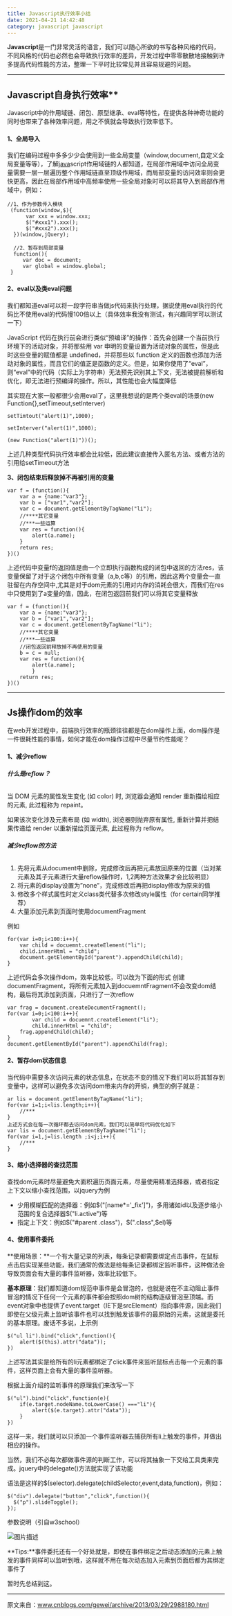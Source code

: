 ```yaml
---
title: Javascript执行效率小结
date: 2021-04-21 14:42:48
category: javascript javascript
---
```

**Javascript**是一门非常灵活的语言，我们可以随心所欲的书写各种风格的代码，不同风格的代码也必然也会导致执行效率的差异，开发过程中零零散散地接触到许多提高代码性能的方法，整理一下平时比较常见并且容易规避的问题。

---

## Javascript自身执行效率**

Javascript中的作用域链、闭包、原型继承、eval等特性，在提供各种神奇功能的同时也带来了各种效率问题，用之不慎就会导致执行效率低下。

#### **1、全局导入**

我们在编码过程中多多少少会使用到一些全局变量（window,document,自定义全局变量等等），了解[java](https://coding.imooc.com/?c=java)script作用域链的人都知道，在局部作用域中访问全局变量需要一层一层遍历整个作用域链直至顶级作用域，而局部变量的访问效率则会更快更高，因此在局部作用域中高频率使用一些全局对象时可以将其导入到局部作用域中，例如：

```
//1、作为参数传入模块
 (function(window,$){
      var xxx = window.xxx;
      $("#xxx1").xxx();
      $("#xxx2").xxx();
  })(window,jQuery);
  
  //2、暂存到局部变量
  function(){
     var doc = document;
     var global = window.global;
 }
```

#### **2、eval以及类eval问题**

我们都知道eval可以将一段字符串当做js代码来执行处理，据说使用eval执行的代码比不使用eval的代码慢100倍以上（具体效率我没有测试，有兴趣同学可以测试一下）

JavaScript 代码在执行前会进行类似“预编译”的操作：首先会创建一个当前执行环境下的活动对象，并将那些用 var 申明的变量设置为活动对象的属性，但是此时这些变量的赋值都是 undefined，并将那些以 function 定义的函数也添加为活动对象的属性，而且它们的值正是函数的定义。但是，如果你使用了“eval”，则“eval”中的代码（实际上为字符串）无法预先识别其上下文，无法被提前解析和优化，即无法进行预编译的操作。所以，其性能也会大幅度降低

其实现在大家一般都很少会用eval了，这里我想说的是两个类eval的场景(new Function{},setTimeout,setInterver)

```
setTimtout("alert(1)",1000);

setInterver("alert(1)",1000);

(new Function("alert(1)"))();
```

上述几种类型代码执行效率都会比较低，因此建议直接传入匿名方法、或者方法的引用给setTimeout方法

**3、闭包结束后释放掉不再被引用的变量**

```
var f = (function(){
    var a = {name:"var3"};
    var b = ["var1","var2"];
    var c = document.getElementByTagName("li");
    //****其它变量
    //***一些运算
    var res = function(){
        alert(a.name);
    }
    return res;
})()
```

上述代码中变量f的返回值是由一个立即执行函数构成的闭包中返回的方法res，该变量保留了对于这个闭包中所有变量（a,b,c等）的引用，因此这两个变量会一直驻留在内存空间中,尤其是对于dom元素的引用对内存的消耗会很大，而我们在res中只使用到了a变量的值，因此，在闭包返回前我们可以将其它变量释放

```
var f = (function(){
    var a = {name:"var3"};
    var b = ["var1","var2"];
    var c = document.getElementByTagName("li");
    //****其它变量
    //***一些运算
    //闭包返回前释放掉不再使用的变量
    b = c = null;
    var res = function(){
        alert(a.name);
        }
    return res;
})()
```

---

## **Js操作dom的效率**

在web开发过程中，前端执行效率的瓶颈往往都是在dom操作上面，dom操作是一件很耗性能的事情，如何才能在dom操作过程中尽量节约性能呢？

####  **1、减少reflow**

###### **什么是reflow？**

当 DOM 元素的属性发生变化 (如 color) 时, 浏览器会通知 render 重新描绘相应的元素, 此过程称为 repaint。

如果该次变化涉及元素布局 (如 width), 浏览器则抛弃原有属性, 重新计算并把结果传递给 render 以重新描绘页面元素, 此过程称为 reflow。

###### **减少reflow的方法**

1.  先将元素从document中删除，完成修改后再把元素放回原来的位置（当对某元素及其子元素进行大量reflow操作时，1,2两种方法效果才会比较明显）
2.  将元素的display设置为”none”，完成修改后再把display修改为原来的值
3.  修改多个样式属性时定义class类代替多次修改style属性（for certain同学推荐）
4.  大量添加元素到页面时使用documentFragment

例如

```
for(var i=0;i<100:i++){
    var child = docuemnt.createElement("li");
    child.innerHtml = "child";
    document.getElementById("parent").appendChild(child);
}
```

上述代码会多次操作dom，效率比较低，可以改为下面的形式 创建documentFragment，将所有元素加入到docuemntFragment不会改变dom结构，最后将其添加到页面，只进行了一次reflow

```
var frag = document.createDocumentFragment();
for(var i=0;i<100:i++){
        var child = docuemnt.createElement("li");
        child.innerHtml = "child";
    frag.appendChild(child);
}
document.getElementById("parent").appendChild(frag);
```

#### **2、暂存dom状态信息**

当代码中需要多次访问元素的状态信息，在状态不变的情况下我们可以将其暂存到变量中，这样可以避免多次访问dom带来内存的开销，典型的例子就是：

```
ar lis = document.getElementByTagName("li");
for(var i=1;i<lis.length;i++){
    //***
}
上述方式会在每一次循环都去访问dom元素，我们可以简单将代码优化如下
var lis = document.getElementByTagName("li");
for(var i=1,j=lis.length ;i<j;i++){
    //***
}
```

#### **3、缩小选择器的查找范围**

查找dom元素时尽量避免大面积遍历页面元素，尽量使用精准选择器，或者指定上下文以缩小查找范围，以jquery为例

*   少用模糊匹配的选择器：例如$("[name*='_fix']")，多用诸如id以及逐步缩小范围的复合选择器$("li.active")等
*   指定上下文：例如$("#parent .class")，$(".class",$el)等

#### **4、使用事件委托**

**使用场景：**一个有大量记录的列表，每条记录都需要绑定点击事件，在鼠标点击后实现某些功能，我们通常的做法是给每条记录都绑定监听事件，这种做法会导致页面会有大量的事件监听器，效率比较低下。

**基本原理**：我们都知道dom规范中事件是会冒泡的，也就是说在不主动阻止事件冒泡的情况下任何一个元素的事件都会按照dom树的结构逐级冒泡至顶端。而event对象中也提供了event.target（IE下是srcElement）指向事件源，因此我们即使在父级元素上监听该事件也可以找到触发该事件的最原始的元素，这就是委托的基本原理。废话不多说，上示例

```
$("ul li").bind("click",function(){
    alert($(this).attr("data"));
})
```

上述写法其实是给所有的li元素都绑定了click事件来监听鼠标点击每一个元素的事件，这样页面上会有大量的事件监听器。

根据上面介绍的监听事件的原理我们来改写一下

```
$("ul").bind("click",function(e){
    if(e.target.nodeName.toLowerCase() ==="li"){
        alert($(e.target).attr("data"));
    }
})
```

这样一来，我们就可以只添加一个事件监听器去捕获所有li上触发的事件，并做出相应的操作。

当然，我们不必每次都做事件源的判断工作，可以将其抽象一下交给工具类来完成。jquery中的delegate()方法就实现了该功能

语法是这样的$(selector).delegate(childSelector,event,data,function)，例如：

```
$("div").delegate("button","click",function(){
  $("p").slideToggle();
});
```

参数说明（引自w3school）

![图片描述](https://upload-images.jianshu.io/upload_images/10024246-bc187628fe535bc2.png?imageMogr2/auto-orient/strip%7CimageView2/2/w/1240 "Javascript执行效率小结_")

**Tips:**事件委托还有一个好处就是，即使在事件绑定之后动态添加的元素上触发的事件同样可以监听到哦，这样就不用在每次动态加入元素到页面后都为其绑定事件了

暂时先总结到这。

* * *

原文来自：www.cnblogs.com/gewei/archive/2013/03/29/2988180.html
